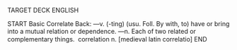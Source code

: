TARGET DECK
ENGLISH

START
Basic
Correlate
Back: —v. (-ting) (usu. Foll. By with, to) have or bring into a mutual relation or dependence. —n. Each of two related or complementary things.  correlation n. [medieval latin correlatio]
END
